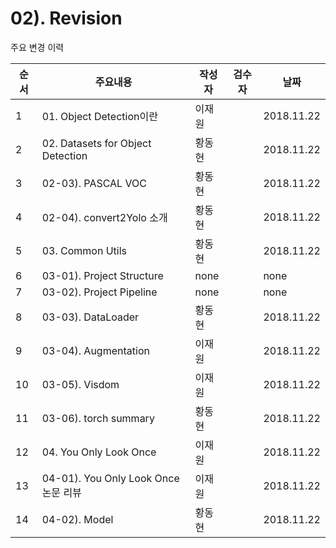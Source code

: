 # 02). Revision

주요 변경 이력



| 순서 | 주요내용                             | 작성자 | 검수자 | 날짜       |
| ---- | ------------------------------------ | ------ | ------ | ---------- |
| 1    | 01. Object Detection이란             | 이재원 |        | 2018.11.22 |
| 2    | 02. Datasets for Object Detection    | 황동현 |        | 2018.11.22 |
| 3    | 02-03). PASCAL VOC                   | 황동현 |        | 2018.11.22 |
| 4    | 02-04). convert2Yolo 소개            | 황동현 |        | 2018.11.22 |
| 5    | 03. Common Utils                     | 황동현 |        | 2018.11.22 |
| 6    | 03-01). Project Structure            | none   |        | none       |
| 7    | 03-02). Project Pipeline             | none   |        | none       |
| 8    | 03-03). DataLoader                   | 황동현 |        | 2018.11.22 |
| 9    | 03-04). Augmentation                 | 이재원 |        | 2018.11.22 |
| 10   | 03-05). Visdom                       | 이재원 |        | 2018.11.22 |
| 11   | 03-06). torch summary                | 황동현 |        | 2018.11.22 |
| 12   | 04. You Only Look Once               | 이재원 |        | 2018.11.22 |
| 13   | 04-01). You Only Look Once 논문 리뷰 | 이재원 |        | 2018.11.22 |
| 14   | 04-02). Model                        | 황동현 |        | 2018.11.22 |



